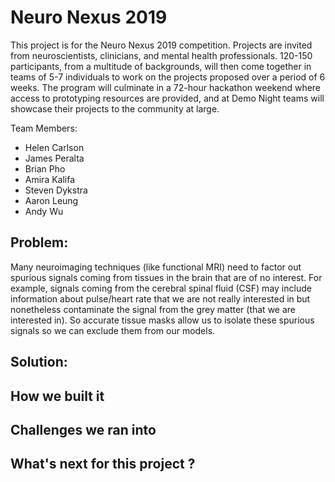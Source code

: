 # Neuro Nexus 2019
This project is for the Neuro Nexus 2019 competition. Projects are invited from neuroscientists, clinicians, and mental health professionals. 120-150 participants, from a multitude of backgrounds, will then come together in teams of 5-7 individuals to work on the projects proposed over a period of 6 weeks. The program will culminate in a 72-hour hackathon weekend where access to prototyping resources are provided, and at Demo Night teams will showcase their projects to the community at large. 

Team Members:
* Helen Carlson
* James Peralta
* Brian Pho
* Amira Kalifa
* Steven Dykstra
* Aaron Leung
* Andy Wu

## Problem:
Many neuroimaging techniques (like functional MRI) need to factor out spurious signals coming from tissues in the brain that are of no interest. For example, signals coming from the cerebral spinal fluid (CSF) may include information about pulse/heart rate that we are not really interested in but nonetheless contaminate the signal from the grey matter (that we are interested in). So accurate tissue masks allow us to isolate these spurious signals so we can exclude them from our models. 

## Solution:

## How we built it

## Challenges we ran into

## What's next for this project ?
